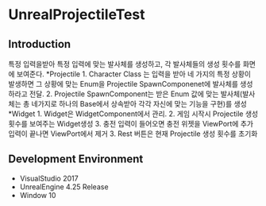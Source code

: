# UnrealProjectileTest

## Introduction
특정 입력을받아 특정 입력에 맞는 발사체를 생성하고, 각 발사체들의 생성 횟수를 화면에 보여준다.
    *Projectile
     1. Character Class 는 입력을 받아 네 가지의 특정 상황이 발생하면 그 상황에 맞는 Enum을 Projectile SpawnComponenet에 발사체를 생성하라고 전달.
     2. Projectile SpawnComponent는 받은 Enum 값에 맞는 발사체(발사체는 총 네가지로 하나의 Base에서 상속받아 각각 자신에 맞는 기능을 구현)를 생성    
    *Widget 
     1. Widget은 WidgetComponent에서 관리.
     2. 게임 시작시 Projectile 생성 횟수를 보여주는 Widget생성
     3. 충전 입력이 들어오면 충전 위젯을 ViewPort에 추가 입력이 끝나면 ViewPort에서 제거
     3. Rest 버튼은 현재 Projectile 생성 횟수를 초기화 

## Development Environment
- VisualStudio 2017
- UnrealEngine 4.25 Release
- Window 10
